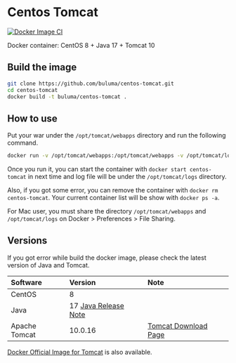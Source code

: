 # Centos Tomcat

[![Docker Image CI](https://github.com/buluma/centos-tomcat/actions/workflows/build.yml/badge.svg)](https://github.com/buluma/centos-tomcat/actions/workflows/build.yml)

Docker container: CentOS 8 + Java 17 + Tomcat 10

## Build the image

```sh
git clone https://github.com/buluma/centos-tomcat.git
cd centos-tomcat
docker build -t buluma/centos-tomcat .
```

## How to use
Put your war under the `/opt/tomcat/webapps` directory and run the following command.

```sh
docker run -v /opt/tomcat/webapps:/opt/tomcat/webapps -v /opt/tomcat/logs:/opt/tomcat/logs -p 8080:8080 -i -t --name centos-tomcat buluma/centos-tomcat
```

Once you run it, you can start the container with `docker start centos-tomcat` in next time and log file will be under the `/opt/tomcat/logs` directory.

Also, if you got some error, you can remove the container with `docker rm centos-tomcat`. Your current container list will be show with `docker ps -a`.

For Mac user, you must share the directory `/opt/tomcat/webapps` and `/opt/tomcat/logs` on Docker > Preferences > File Sharing.

## Versions
If you got error while build the docker image, please check the latest version of Java and Tomcat.

|Software|Version|Note|
|:-----------|:------------|:------------|
|CentOS|8||
|Java|17 [Java Release Note](https://jdk.java.net/17/release-notes)|
|Apache Tomcat|10.0.16|[Tomcat Download Page](https://tomcat.apache.org/download-10.cgi)|

[Docker Official Image for Tomcat](https://github.com/docker-library/tomcat) is also available.
